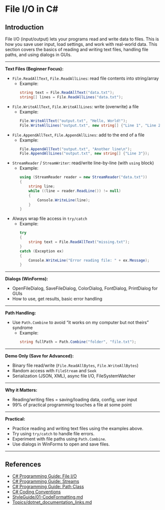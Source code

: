 # File I/O in C#

## Introduction

File I/O (input/output) lets your programs read and write data to files. This is how you save user input, load settings, and work with real-world data. This section covers the basics of reading and writing text files, handling file paths, and using dialogs in GUIs.

---

**Text Files (Beginner Focus):**
- `File.ReadAllText`, `File.ReadAllLines`: read file contents into string/array
  - Example:
    ```csharp
    string text = File.ReadAllText("data.txt");
    string[] lines = File.ReadAllLines("data.txt");
    ```
- `File.WriteAllText`, `File.WriteAllLines`: write (overwrite) a file
  - Example:
    ```csharp
    File.WriteAllText("output.txt", "Hello, World!");
    File.WriteAllLines("output.txt", new string[] {"Line 1", "Line 2"});
    ```
- `File.AppendAllText`, `File.AppendAllLines`: add to the end of a file
  - Example:
    ```csharp
    File.AppendAllText("output.txt", "Another line\n");
    File.AppendAllLines("output.txt", new string[] {"Line 3"});
    ```
- `StreamReader` / `StreamWriter`: read/write line-by-line (with `using` block)
  - Example:
    ```csharp
    using (StreamReader reader = new StreamReader("data.txt"))
    {
        string line;
        while ((line = reader.ReadLine()) != null)
        {
            Console.WriteLine(line);
        }
    }
    ```
- Always wrap file access in `try/catch`
  - Example:
    ```csharp
    try
    {
        string text = File.ReadAllText("missing.txt");
    }
    catch (Exception ex)
    {
        Console.WriteLine("Error reading file: " + ex.Message);
    }
    ```

---

**Dialogs (WinForms):**
- OpenFileDialog, SaveFileDialog, ColorDialog, FontDialog, PrintDialog for GUIs
- How to use, get results, basic error handling

---

**Path Handling:**
- Use `Path.Combine` to avoid “it works on my computer but not theirs” syndrome
  - Example:
    ```csharp
    string fullPath = Path.Combine("folder", "file.txt");
    ```

---

**Demo Only (Save for Advanced):**
- Binary file read/write (`File.ReadAllBytes`, `File.WriteAllBytes`)
- Random access with `FileStream` and `Seek`
- Serialization (JSON, XML), async file I/O, FileSystemWatcher

---

**Why it Matters:**
- Reading/writing files = saving/loading data, config, user input
- 99% of practical programming touches a file at some point

---

**Practical:**
- Practice reading and writing text files using the examples above.
- Try using `try/catch` to handle file errors.
- Experiment with file paths using `Path.Combine`.
- Use dialogs in WinForms to open and save files.

---

## References
- [C# Programming Guide: File I/O](https://learn.microsoft.com/en-us/dotnet/csharp/programming-guide/file-system/how-to-read-and-write-to-a-text-file/)
- [C# Programming Guide: Streams](https://learn.microsoft.com/en-us/dotnet/csharp/programming-guide/file-system/how-to-read-and-write-to-a-file-by-using-streams/)
- [C# Programming Guide: Path Class](https://learn.microsoft.com/en-us/dotnet/api/system.io.path)
- [C# Coding Conventions](https://learn.microsoft.com/en-us/dotnet/csharp/programming-guide/inside-a-program/coding-conventions)
- [StyleGuide/01-CodeFormatting.md](../StyleGuide/01-CodeFormatting.md)
- [Topics/dotnet_documentation_links.md](dotnet_documentation_links.md)

